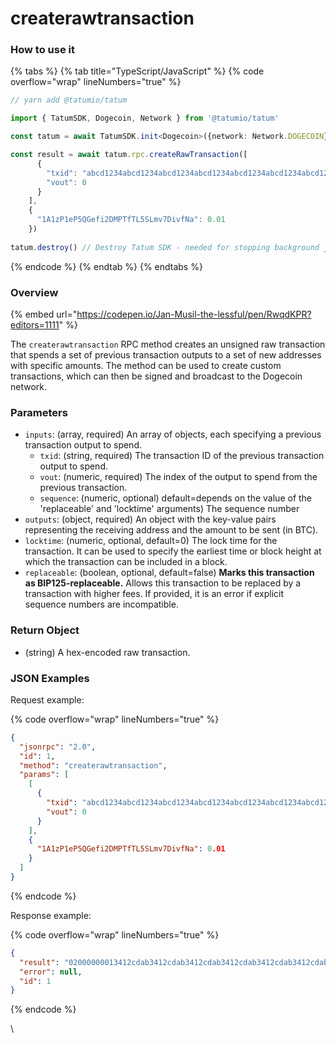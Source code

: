 # createrawtransaction

### How to use it

{% tabs %}
{% tab title="TypeScript/JavaScript" %}
{% code overflow="wrap" lineNumbers="true" %}
```typescript
// yarn add @tatumio/tatum

import { TatumSDK, Dogecoin, Network } from '@tatumio/tatum'

const tatum = await TatumSDK.init<Dogecoin>({network: Network.DOGECOIN})

const result = await tatum.rpc.createRawTransaction([
      {
        "txid": "abcd1234abcd1234abcd1234abcd1234abcd1234abcd1234abcd1234abcd1234",
        "vout": 0
      }
    ],
    {
      "1A1zP1eP5QGefi2DMPTfTL5SLmv7DivfNa": 0.01
    })
    
tatum.destroy() // Destroy Tatum SDK - needed for stopping background jobs
```
{% endcode %}
{% endtab %}
{% endtabs %}

### Overview

{% embed url="https://codepen.io/Jan-Musil-the-lessful/pen/RwqdKPR?editors=1111" %}

The `createrawtransaction` RPC method creates an unsigned raw transaction that spends a set of previous transaction outputs to a set of new addresses with specific amounts. The method can be used to create custom transactions, which can then be signed and broadcast to the Dogecoin network.

### Parameters

* `inputs`: (array, required) An array of objects, each specifying a previous transaction output to spend.
  * `txid`: (string, required) The transaction ID of the previous transaction output to spend.
  * `vout`: (numeric, required) The index of the output to spend from the previous transaction.
  * `sequence`: (numeric, optional) default=depends on the value of the 'replaceable' and 'locktime' arguments) The sequence number
* `outputs`: (object, required) An object with the key-value pairs representing the receiving address and the amount to be sent (in BTC).
* `locktime`: (numeric, optional, default=0) The lock time for the transaction. It can be used to specify the earliest time or block height at which the transaction can be included in a block.
* `replaceable`: (boolean, optional, default=false) **Marks this transaction as BIP125-replaceable.** Allows this transaction to be replaced by a transaction with higher fees. If provided, it is an error if explicit sequence numbers are incompatible.

### Return Object

* (string) A hex-encoded raw transaction.

### JSON Examples

Request example:

{% code overflow="wrap" lineNumbers="true" %}
```json
{
  "jsonrpc": "2.0",
  "id": 1,
  "method": "createrawtransaction",
  "params": [
    [
      {
        "txid": "abcd1234abcd1234abcd1234abcd1234abcd1234abcd1234abcd1234abcd1234",
        "vout": 0
      }
    ],
    {
      "1A1zP1eP5QGefi2DMPTfTL5SLmv7DivfNa": 0.01
    }
  ]
}
```
{% endcode %}

Response example:

{% code overflow="wrap" lineNumbers="true" %}
```json
{
  "result": "02000000013412cdab3412cdab3412cdab3412cdab3412cdab3412cdab3412cdab3412cdab0000000000fdffffff0140420f00000000001976a91462e907b15cbf27d5425399ebf6f0fb50ebb88f1888ac00000000",
  "error": null,
  "id": 1
}

```
{% endcode %}

\
